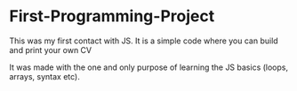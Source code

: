 # First-Programming-Project

This was my first contact with JS. It is a simple code where you can build and print your own CV

It was made with the one and only purpose of learning the JS basics (loops, arrays, syntax etc).
